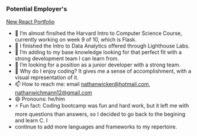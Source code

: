 ### Potential Employer's

<a href="https://nathanwichmann.github.io/My-App/">New React Portfolio</a>
- 🔭 I’m almost finsihed the Harvard Intro to Computer Science Course, currently working on week 9 of 10, which is Flask.
- 🌱 I finished the Intro to Data Analytics offered through Lighthouse Labs. 
- 👯 I’m adding to my base knowledge looking for that perfect fit with a strong development team I can learn from.
- 🤔 I’m looking for a position as a junior developer with a strong team.
- 💬 Why do I enjoy coding? It gives me a sense of accomplishment, with a visual representation of it.  
- 📫 How to reach me: email nathanwicker@hotmail.com, nathanwichmann12@gmail.com
- 😄 Pronouns: he/him
- ⚡ Fun fact: Coding bootcamp was fun and hard work, but it left me with more questions than answers, so I decided to go back to the begining and learn C. I 
- continue to add more languages and frameworks to my repertoire.



